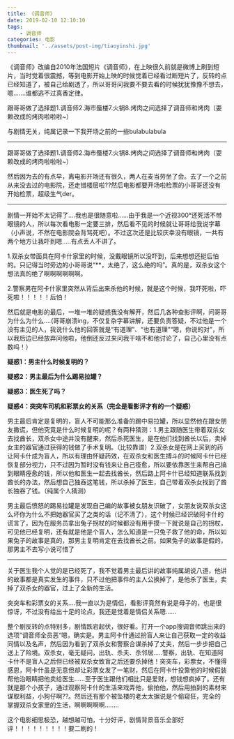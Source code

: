 ```yaml
---
title: 《调音师》
date: 2019-02-10 12:10:10
tags:
    - 调音师
categories: 电影
thumbnail: '../assets/post-img/tiaoyinshi.jpg'
---
```



《调音师》改编自2010年法国短片《调音师》，在上映很久前就是微博上刷到短片，当时觉着很震撼，等到电影开始上映的时候觉着已经看过断短片了，反转的点已经知道了，被自己给剧透了，所以哥哥问我要不要去看的时候犹犹豫豫不想去，嗯.......谁都逃不过真香定律。
<!--more-->
跟哥哥做了选择题1.调音师2.海市蜃楼7.火锅8.烤肉之间选择了调音师和烤肉（耍赖改成的烤肉啦啦啦~）

与剧情无关，纯属记录一下我开场之前的一些bulabulabula

--------------------------------------

跟哥哥做了选择题1.调音师2.海市蜃楼7.火锅8.烤肉之间选择了调音师和烤肉（耍赖改成的烤肉啦啦啦~）

然后因为去的有点早，离电影开场还有很久，两人在麦当劳坐了会。去了一个之前从来没去过的电影院，还走错楼层啦??然后电影都要开场啦检票的小哥哥还没有开始检票，超级生气der。

------------

剧情一开始不太记得了....我也是很随意啦......由于我是一个近视300°还死活不带眼镜的人，所以每次看电影一定要三排，然后看不见的时候就让哥哥给我说字幕（小声说，不然在电影院会背骂死吧）。不过这次还是比较庆幸没有眼镜，一共有两个地方让我吓到嗯.....有点丢人不讲了。

1.双杀女带面具在阿卡什家里的时候，没戴眼镜所以没吓到，后来想想还挺后怕的。只记得当时旁边的小哥哥说“**，太绝了，这么绝的吗”。真的是，双杀女这个想法真的绝了啊啊啊啊啊啊。

2.警察男在阿卡什家里突然从背后出来杀他的时候，就是这个时候，我吓死啦，吓死啦！！！！！后怕！

然后就是电影的最后，一堆一堆的疑惑我没有解开，然后几各种查影评啊，问哥哥为什么为什么....(哥哥崩溃ing，不仅复杂字幕讲解，还要负责答疑，不过他是一个没有主见的人，我说什么他的回答就是“有道理”、“也有道理”“嗯，你说的对”，所以我后边已经放弃问他啦，他倒还反过来问我干啥不和他讨论了，自己心里没有点数吗！）

**疑惑1：男主什么时候复明的？**

**疑惑2：男主最后为什么踢易拉罐？**

**疑惑3：医生死了吗？**

**疑惑4：突突车司机和彩票女的关系（完全是看影评才有的一个疑惑）**

男主最后肯定是复明的，盲人不可能那么准备的踢中易拉罐，所以显然他在跟女朋友撒谎，但他究竟是什么时候复明的呢？有两种猜测：1.男主跟随医生带着双杀女去找酋长，双杀女中途并没有醒来，然后杀死医生，是在他们找到酋长以后，卖掉女主的器官通过获得的钱做了手术复明。（比较靠谱）2.双杀女是在网上买到的药让阿卡什成为盲人，所以有理由怀疑药效，在双杀女和医生搏斗的时候阿卡什已经恢复部分视力，只不过因为暂时没有钱来让自己痊愈，所以要依靠医生来帮自己搞到眼睛痊愈的钱，所以他和医生一起去找酋长，然后路上阿卡什已经知道联系找到酋长的办法，然后想自己独吞这笔钱，所以杀掉了医生，自己带着双杀女找到了酋长独吞了钱。（纯属个人猜测）

男主最后愤怒的踢易拉罐是发现自己编的故事被女朋友识破了，女朋友说双杀女这么坏你为什么不把她器官买了之类的话（记不清了），这个时候已经识破阿卡什的谎言了，因为在服务员拿出兔子拐杖的时候都没有用手摸一下就说是自己的拐杖，可见他已经复明，还有就是他是个盲人，怎么知道是一只兔子救了他的命，所以如果兔子的故事是真的，那男主复明肯定在去找酋长之前。如果兔子的故事是假的，那男主不去写小说可惜了

-----------------

关于医生我个人觉的是已经死了，我不觉着男主最后讲的故事纯属胡说八道，他讲的故事都是真实发生的事件，只不过他把事件的主人公换掉了，是他杀了医生，卖掉了双杀女的器官，过上了全新的生活。

突突车和彩票女的关系....我一直以为是情侣，看影评竟然有说是母子的，也是很惊讶，不过没有给出十足的论点，我还是觉着是情侣关系嗯......

整个剧反转的点特别多，剧情跌宕起伏，很好看。打开一个app搜调音师跳出来的选项”调音师全员恶“嗯，确实是。男主阿卡什通过扮盲人来让自己获取一定的收益同情以及名声，然后因为看到了双杀女和警察合谋杀掉了丈夫，然后一步步把自己送上了险境。双杀女，毫无疑问，出轨、杀夫、杀邻居.....警察，出轨、在知道阿卡什不是盲人之后但已经被双杀女致盲之后还要杀掉他！突突车，彩票女，不懂得感恩，阿卡什虽是无意但却让彩票女发了一笔财，然后在阿卡什投靠他的时候假装帮他治眼睛把他卖给医生......至于医生跟他们相比只是爱财，想钱想疯掉了。还有就是那个小孩子，通过观察阿卡什的生活来戏弄他，偷拍他，然后用拍到的素材来谋取利益，小狗仔啊??。然后还有那个被坠楼的老太太据说是个偷窥狂，完全的掌握双杀女家里的生活，啊啊啊啊啊........

这个电影细思极恐，越想越可怕，十分好评，剧情背景音乐全部好评！！！！！！！！！要二刷的！

